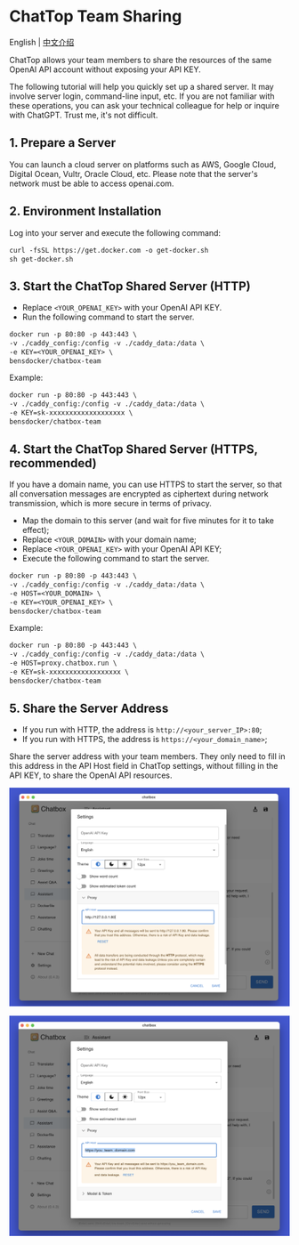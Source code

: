 # ChatTop Team Sharing

English | [中文介绍](./README-CN.md)

ChatTop allows your team members to share the resources of the same OpenAI API account without exposing your API KEY.

The following tutorial will help you quickly set up a shared server. It may involve server login, command-line input, etc. If you are not familiar with these operations, you can ask your technical colleague for help or inquire with ChatGPT. Trust me, it's not difficult.

## 1. Prepare a Server

You can launch a cloud server on platforms such as AWS, Google Cloud, Digital Ocean, Vultr, Oracle Cloud, etc. Please note that the server's network must be able to access openai.com.

## 2. Environment Installation

Log into your server and execute the following command:

```shell
curl -fsSL https://get.docker.com -o get-docker.sh
sh get-docker.sh
```

## 3. Start the ChatTop Shared Server (HTTP)

-   Replace `<YOUR_OPENAI_KEY>` with your OpenAI API KEY.
-   Run the following command to start the server.

```shell
docker run -p 80:80 -p 443:443 \
-v ./caddy_config:/config -v ./caddy_data:/data \
-e KEY=<YOUR_OPENAI_KEY> \
bensdocker/chatbox-team
```

Example:

```
docker run -p 80:80 -p 443:443 \
-v ./caddy_config:/config -v ./caddy_data:/data \
-e KEY=sk-xxxxxxxxxxxxxxxxxxx \
bensdocker/chatbox-team
```

## 4. Start the ChatTop Shared Server (HTTPS, recommended)

If you have a domain name, you can use HTTPS to start the server, so that all conversation messages are encrypted as ciphertext during network transmission, which is more secure in terms of privacy.

-   Map the domain to this server (and wait for five minutes for it to take effect);
-   Replace `<YOUR_DOMAIN>` with your domain name;
-   Replace `<YOUR_OPENAI_KEY>` with your OpenAI API KEY;
-   Execute the following command to start the server.

```shell
docker run -p 80:80 -p 443:443 \
-v ./caddy_config:/config -v ./caddy_data:/data \
-e HOST=<YOUR_DOMAIN> \
-e KEY=<YOUR_OPENAI_KEY> \
bensdocker/chatbox-team
```

Example:

```
docker run -p 80:80 -p 443:443 \
-v ./caddy_config:/config -v ./caddy_data:/data \
-e HOST=proxy.chatbox.run \
-e KEY=sk-xxxxxxxxxxxxxxxxxx \
bensdocker/chatbox-team
```

## 5. Share the Server Address

-   If you run with HTTP, the address is `http://<your_server_IP>:80`;
-   If you run with HTTPS, the address is `https://<your_domain_name>`;

Share the server address with your team members. They only need to fill in this address in the API Host field in ChatTop settings, without filling in the API KEY, to share the OpenAI API resources.

![](./demo_http.png)

![](./demo_https.png)
